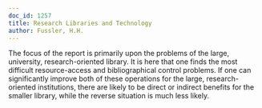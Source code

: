 ```yaml
---
doc_id: 1257
title: Research Libraries and Technology
author: Fussler, H.H.
---
```


The focus of the report is primarily upon the problems of the large,
university, research-oriented library.  It is here that one finds the most
difficult resource-access and bibliographical control problems.  If one can
significantly improve both of these operations for the large, research-oriented
institutions, there are likely to be direct or indirect benefits for the
smaller library, while the reverse situation is much less likely.